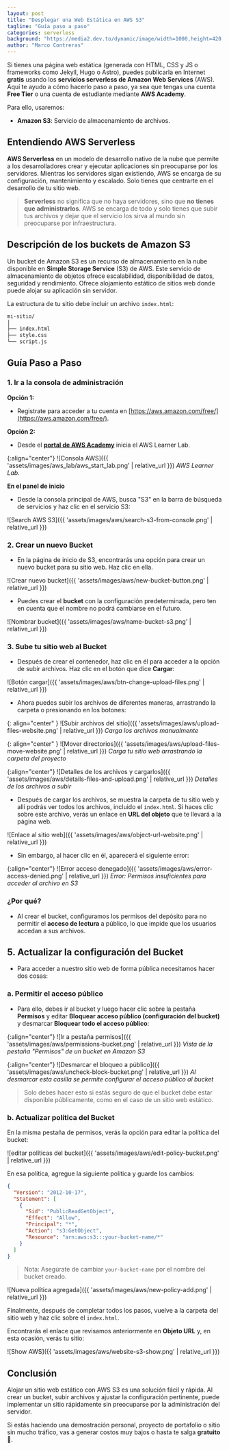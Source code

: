 ```yaml
---
layout: post
title: "Desplegar una Web Estática en AWS S3"
tagline: "Guía paso a paso"
categories: serverless
background: "https://media2.dev.to/dynamic/image/width=1000,height=420,fit=cover,gravity=auto,format=auto/https%3A%2F%2Fdev-to-uploads.s3.amazonaws.com%2Fuploads%2Farticles%2Fxpcqcf9t8ieu9t6h8rmd.png"
author: "Marco Contreras"
---
```


Si tienes una página web estática (generada con HTML, CSS y JS o frameworks como Jekyll, Hugo o Astro), puedes publicarla en Internet __gratis__ usando los __servicios serverless de Amazon Web Services__ (AWS). Aquí te ayudo a cómo hacerlo paso a paso, ya sea que tengas una cuenta __Free Tier__ o una cuenta de estudiante mediante __AWS Academy__.

Para ello, usaremos:

- __Amazon S3__: Servicio de almacenamiento de archivos.

## __Entendiendo AWS Serverless__

__AWS Serverless__ en un modelo de desarrollo nativo de la nube que permite a los desarrolladores crear y ejecutar aplicaciones sin preocuparse por los servidores. Mientras los servidores sigan existiendo, AWS se encarga de su configuración, mantenimiento y escalado. Solo tienes que centrarte en el desarrollo de tu sitio web.

> __Serverless__ no significa que no haya servidores, sino que __no tienes que administrarlos__. AWS se encarga de todo y solo tienes que subir tus archivos y dejar que el servicio los sirva al mundo sin preocuparse por infraestructura.

## __Descripción de los buckets de Amazon S3__

Un bucket de Amazon S3 es un recurso de almacenamiento en la nube disponible en __Simple Storage Service__ (S3) de AWS. Este servicio de almacenamiento de objetos ofrece escalabilidad, disponibilidad de datos, seguridad y rendimiento. Ofrece alojamiento estático de sitios web donde puede alojar su aplicación sin servidor.

La estructura de tu sitio debe incluir un archivo `index.html`:

```bash
mi-sitio/
│
├── index.html
├── style.css
└── script.js
```

## __Guía Paso a Paso__

### __1. Ir a la consola de administración__

__Opción 1:__

- Registrate para acceder a tu cuenta en [https://aws.amazon.com/free/](https://aws.amazon.com/free/).

__Opción 2:__
- Desde el [__portal de AWS Academy__](https://awsacademy.instructure.com/login/canvas) inicia el AWS Learner Lab.

{:align="center"}
![Consola AWS]({{ 'assets/images/aws_lab/aws_start_lab.png' | relative_url }})
_AWS Learner Lab._

__En el panel de inicio__

- Desde la consola principal de AWS, busca "S3" en la barra de búsqueda de servicios y haz clic en el servicio S3:

![Search AWS S3]({{ 'assets/images/aws/search-s3-from-console.png' | relative_url }})

### __2. Crear un nuevo Bucket__

- En la página de inicio de S3, encontrarás una opción para crear un nuevo bucket para su sitio web. Haz clic en ella.

![Crear nuevo bucket]({{ 'assets/images/aws/new-bucket-button.png' | relative_url }})

- Puedes crear el __bucket__ con la configuración predeterminada, pero ten en cuenta que el nombre no podrá cambiarse en el futuro.

![Nombrar bucket]({{ 'assets/images/aws/name-bucket-s3.png' | relative_url }})

### __3. Sube tu sitio web al Bucket__

- Después de crear el contenedor, haz clic en él para acceder a la opción de subir archivos. Haz clic en el botón que dice __Cargar__:

![Botón cargar]({{ 'assets/images/aws/btn-change-upload-files.png' | relative_url }})

- Ahora puedes subir los archivos de diferentes maneras, arrastrando la carpeta o presionando en los botones:

{: align="center" }
![Subir archivos del sitio]({{ 'assets/images/aws/upload-files-website.png' | relative_url }})
_Carga los archivos manualmente_

{: align="center" }
![Mover directorios]({{ 'assets/images/aws/upload-files-move-website.png' | relative_url }})
_Carga tu sitio web arrastrando la carpeta del proyecto_

{:align="center"}
![Detalles de los archivos y cargarlos]({{ 'assets/images/aws/details-files-and-upload.png' | relative_url }})
_Detalles de los archivos a subir_

- Después de cargar los archivos, se muestra la carpeta de tu sitio web y allí podrás ver todos los archivos, incluido el `index.html`. Si haces clic sobre este archivo, verás un enlace en __URL del objeto__ que te llevará a la página web.

![Enlace al sitio web]({{ 'assets/images/aws/object-url-website.png' | relative_url }})

- Sin embargo, al hacer clic en él, aparecerá el siguiente error:

{:align="center"}
![Error acceso denegado]({{ 'assets/images/aws/error-access-denied.png' | relative_url }})
_Error: Permisos insuficientes para acceder al archivo en S3_

### ¿Por qué?

- Al crear el bucket, configuramos los permisos del depósito para no permitir el __acceso de lectura__ a público, lo que impide que los usuarios accedan a sus archivos.

## __5. Actualizar la configuración del Bucket__

- Para acceder a nuestro sitio web de forma pública necesitamos hacer dos cosas:

### a. Permitir el acceso público

- Para ello, debes ir al bucket y luego hacer clic sobre la pestaña __Permisos__ y editar __Bloquear acceso público (configuración del bucket)__ y desmarcar __Bloquear todo el acceso público__:

{:align="center"}
![Ir a pestaña permisos]({{ 'assets/images/aws/permissions-bucket.png' | relative_url }})
_Vista de la pestaña "Permisos" de un bucket en Amazon S3_

{:align="center"}
![Desmarcar el bloqueo a público]({{ 'assets/images/aws/uncheck-block-bucket.png' | relative_url }})
_Al desmarcar esta casilla se permite configurar el acceso público al bucket_

> Solo debes hacer esto si estás seguro de que el bucket debe estar disponible públicamente, como en el caso de un sitio web estático.

### b. Actualizar política del Bucket

En la misma pestaña de permisos, verás la opción para editar la política del bucket:

![editar políticas del bucket]({{ 'assets/images/aws/edit-policy-bucket.png' | relative_url }})

En esa política, agregue la siguiente política y guarde los cambios:

```json
{
  "Version": "2012-10-17",
  "Statement": [
    {
      "Sid": "PublicReadGetObject",
      "Effect": "Allow",
      "Principal": "*",
      "Action": "s3:GetObject",
      "Resource": "arn:aws:s3:::your-bucket-name/*"
    }
  ]
}
```

> Nota: Asegúrate de cambiar `your-bucket-name` por el nombre del bucket creado.

![Nueva política agregada]({{ 'assets/images/aws/new-policy-add.png' | relative_url }})

Finalmente, después de completar todos los pasos, vuelve a la carpeta del sitio web y haz clic sobre el `index.html`.

Encontrarás el enlace que revisamos anteriormente en __Objeto URL__ y, en esta ocasión, verás tu sitio:

![Show AWS]({{ 'assets/images/aws/website-s3-show.png' | relative_url }})


## __Conclusión__

Alojar un sitio web estático con AWS S3 es una solución fácil y rápida. Al crear un bucket, subir archivos y ajustar la configuración pertinente, puede implementar un sitio rápidamente sin preocuparse por la administración del servidor.

Si estás haciendo una demostración personal, proyecto de portafolio o sitio sin mucho tráfico, vas a generar costos muy bajos o hasta te salga __gratuito__ 💛.